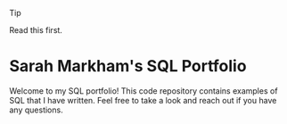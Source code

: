 > [!TIP]
> Read this first.


# Sarah Markham's SQL Portfolio
Welcome to my SQL portfolio!  This code repository contains examples of SQL that I have written. Feel free to take a look and reach out if you have any questions. 
